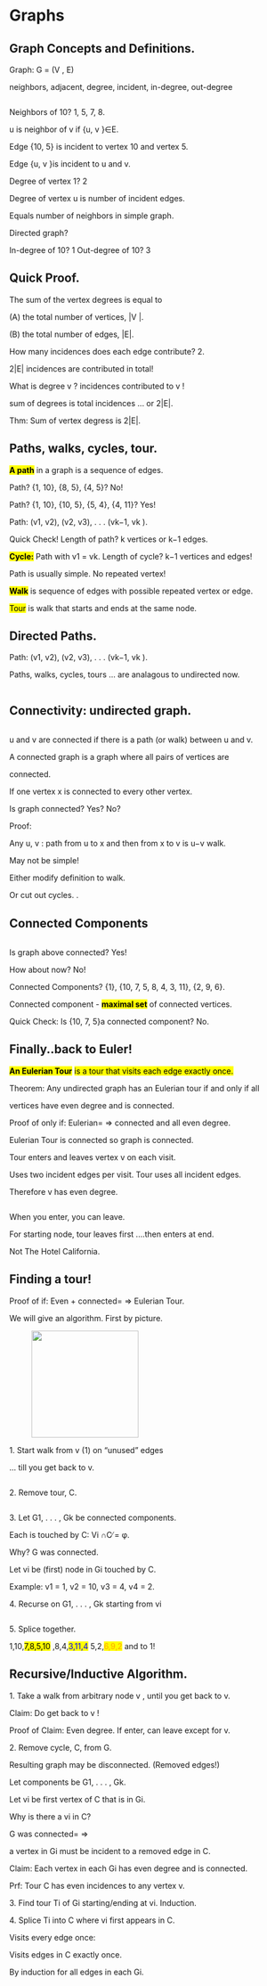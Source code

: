 # Graphs

## Graph Concepts and Definitions.

Graph: G = (V , E)

neighbors, adjacent, degree, incident, in-degree, out-degree

<figure><img src=".gitbook/assets/image (23).png" alt=""><figcaption></figcaption></figure>

Neighbors of 10? 1, 5, 7, 8.

u is neighbor of v if {u, v }∈E.

Edge {10, 5} is incident to vertex 10 and vertex 5.

Edge {u, v }is incident to u and v.

Degree of vertex 1? 2

Degree of vertex u is number of incident edges.

Equals number of neighbors in simple graph.

Directed graph?

In-degree of 10? 1 Out-degree of 10? 3

## Quick Proof.

The sum of the vertex degrees is equal to

(A) the total number of vertices, |V |.

(B) the total number of edges, |E|.

How many incidences does each edge contribute? 2.

2|E| incidences are contributed in total!

What is degree v ? incidences contributed to v !

sum of degrees is total incidences ... or 2|E|.

Thm: Sum of vertex degress is 2|E|.

## Paths, walks, cycles, tour.

<mark style="color:$info;">**A path**</mark> in a graph is a sequence of edges.

Path? {1, 10}, {8, 5}, {4, 5}? No!

Path? {1, 10}, {10, 5}, {5, 4}, {4, 11}? Yes!

Path: (v1, v2), (v2, v3), . . . (vk−1, vk ).

Quick Check! Length of path? k vertices or k−1 edges.

<mark style="color:$info;">**Cycle:**</mark> Path with v1 = vk. Length of cycle? k−1 vertices and edges!

Path is usually simple. No repeated vertex!

<mark style="color:$info;">**Walk**</mark> is sequence of edges with possible repeated vertex or edge.

<mark style="color:$info;">Tour</mark> is walk that starts and ends at the same node.

## Directed Paths.

Path: (v1, v2), (v2, v3), . . . (vk−1, vk ).

Paths, walks, cycles, tours ... are analagous to undirected now.

<figure><img src=".gitbook/assets/image.png" alt=""><figcaption></figcaption></figure>

## Connectivity: undirected graph.

<figure><img src=".gitbook/assets/image (1).png" alt=""><figcaption></figcaption></figure>

u and v are connected if there is a path (or walk) between u and v.

A connected graph is a graph where all pairs of vertices are

connected.

If one vertex x is connected to every other vertex.

Is graph connected? Yes? No?

Proof:

Any u, v : path from u to x and then from x to v is u−v walk.

May not be simple!

Either modify definition to walk.

Or cut out cycles. .

## Connected Components

<figure><img src=".gitbook/assets/image (2).png" alt=""><figcaption></figcaption></figure>

Is graph above connected? Yes!

How about now? No!

Connected Components? {1}, {10, 7, 5, 8, 4, 3, 11}, {2, 9, 6}.

Connected component - <mark style="color:$info;">**maximal set**</mark> of connected vertices.

Quick Check: Is {10, 7, 5}a connected component? No.

## Finally..back to Euler!

<mark style="color:$info;">**An Eulerian Tour**</mark> <mark style="color:$info;"></mark><mark style="color:$info;">is a tour that visits each edge exactly once.</mark>

Theorem: Any undirected graph has an Eulerian tour if and only if all

vertices have even degree and is connected.

Proof of only if: Eulerian= ⇒ connected and all even degree.

Eulerian Tour is connected so graph is connected.

Tour enters and leaves vertex v on each visit.

Uses two incident edges per visit. Tour uses all incident edges.

Therefore v has even degree.

<figure><img src=".gitbook/assets/image (24).png" alt=""><figcaption></figcaption></figure>

When you enter, you can leave.

For starting node, tour leaves first ....then enters at end.

Not The Hotel California.

## Finding a tour!

Proof of if: Even + connected= ⇒ Eulerian Tour.

We will give an algorithm. First by picture.

<figure><img src=".gitbook/assets/image (25).png" alt="" width="192"><figcaption></figcaption></figure>

1\. Start walk from v (1) on “unused” edges

... till you get back to v.

<figure><img src=".gitbook/assets/image (26).png" alt=""><figcaption></figcaption></figure>

2\. Remove tour, C.

<figure><img src=".gitbook/assets/image (27).png" alt=""><figcaption></figcaption></figure>

3\. Let G1, . . . , Gk be connected components.

Each is touched by C: Vi ∩C ̸= φ.

Why? G was connected.

Let vi be (first) node in Gi touched by C.

Example: v1 = 1, v2 = 10, v3 = 4, v4 = 2.

4\. Recurse on G1, . . . , Gk starting from vi

<figure><img src=".gitbook/assets/image (28).png" alt=""><figcaption></figcaption></figure>



5\. Splice together.

1,10,<mark style="color:$danger;">7,8,5,10</mark> ,8,4,<mark style="color:blue;">3,11,4</mark> 5,2,<mark style="color:orange;">6,9,2</mark> and to 1!

## Recursive/Inductive Algorithm.

1\. Take a walk from arbitrary node v , until you get back to v.

Claim: Do get back to v !

Proof of Claim: Even degree. If enter, can leave except for v.

2\. Remove cycle, C, from G.

Resulting graph may be disconnected. (Removed edges!)

Let components be G1, . . . , Gk.

Let vi be first vertex of C that is in Gi.

Why is there a vi in C?

G was connected= ⇒

a vertex in Gi must be incident to a removed edge in C.

Claim: Each vertex in each Gi has even degree and is connected.

Prf: Tour C has even incidences to any vertex v.

3\. Find tour Ti of Gi starting/ending at vi. Induction.

4\. Splice Ti into C where vi first appears in C.

Visits every edge once:

Visits edges in C exactly once.

By induction for all edges in each Gi.









